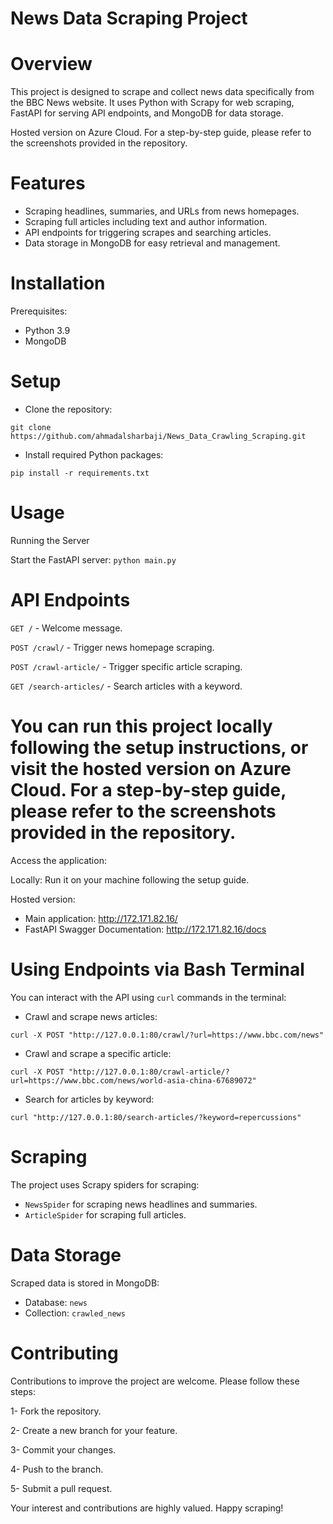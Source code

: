 # News Data Scraping Project
# Overview
This project is designed to scrape and collect news data specifically from the BBC News website. It uses Python with Scrapy for web scraping, FastAPI for serving API endpoints, and MongoDB for data storage.

Hosted version on Azure Cloud. For a step-by-step guide, please refer to the screenshots provided in the repository.

# Features
- Scraping headlines, summaries, and URLs from news homepages.
- Scraping full articles including text and author information.
- API endpoints for triggering scrapes and searching articles.
- Data storage in MongoDB for easy retrieval and management.
# Installation
Prerequisites:
- Python 3.9
- MongoDB
# Setup
- Clone the repository:
  
`git clone https://github.com/ahmadalsharbaji/News_Data_Crawling_Scraping.git`
- Install required Python packages:

`pip install -r requirements.txt`

# Usage
Running the Server

Start the FastAPI server:
`python main.py`
# API Endpoints
`GET /` - Welcome message.

`POST /crawl/` - Trigger news homepage scraping.

`POST /crawl-article/` - Trigger specific article scraping.

`GET /search-articles/` - Search articles with a keyword.

# You can run this project locally following the setup instructions, or visit the hosted version on Azure Cloud. For a step-by-step guide, please refer to the screenshots provided in the repository.

Access the application:

Locally: Run it on your machine following the setup guide.

Hosted version:
- Main application: http://172.171.82.16/
- FastAPI Swagger Documentation: http://172.171.82.16/docs


# Using Endpoints via Bash Terminal
You can interact with the API using `curl` commands in the terminal:

- Crawl and scrape news articles:

`curl -X POST "http://127.0.0.1:80/crawl/?url=https://www.bbc.com/news"`
- Crawl and scrape a specific article:

`curl -X POST "http://127.0.0.1:80/crawl-article/?url=https://www.bbc.com/news/world-asia-china-67689072"`
- Search for articles by keyword:

`curl "http://127.0.0.1:80/search-articles/?keyword=repercussions"`

# Scraping
The project uses Scrapy spiders for scraping:

- `NewsSpider` for scraping news headlines and summaries.
- `ArticleSpider` for scraping full articles.

# Data Storage
Scraped data is stored in MongoDB:

- Database: `news`
- Collection: `crawled_news`

# Contributing
Contributions to improve the project are welcome. Please follow these steps:

1- Fork the repository.

2- Create a new branch for your feature.

3- Commit your changes.

4- Push to the branch.

5- Submit a pull request.

Your interest and contributions are highly valued. Happy scraping!
